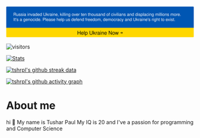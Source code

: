[![Stand With Ukraine](https://raw.githubusercontent.com/vshymanskyy/StandWithUkraine/main/banner2-direct.svg)](https://stand-with-ukraine.pp.ua)

![visitors](https://visitor-badge.glitch.me/badge?page_id=tshrpl.tshrpl.readme&left_color=green&right_color=red)

[![Stats](https://github-readme-stats.vercel.app/api?username=tshrpl&show_icons=true&title_color=fff&icon_color=79ff97&text_color=9f9f9f&bg_color=151515&count_private=true&hide_border=true)](https://github.com/tshrpl)

[![tshrpl's github streak data](https://github-readme-streak-stats.herokuapp.com/?user=tshrpl&show_icons=true&hide_border=true&theme=dark)](https://github.com/tshrpl)

[![tshrpl's github activity graph](https://activity-graph.herokuapp.com/graph?username=tshrpl&theme=github)](https://github.com/tshrpl)

# About me
hi 👋 My name is Tushar Paul
My IQ is 20 and I've a passion for programming and Computer Science

